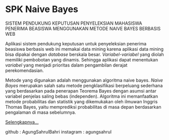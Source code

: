 # SPK Naive Bayes
SISTEM PENDUKUNG KEPUTUSAN PENYELEKSIAN MAHASISWA PENERIMA BEASISWA MENGGUNAKAN METODE NAIVE BAYES BERBASIS WEB 

Aplikasi sistem pendukung keputusan untuk penyeleksian penerima beasiswa berbasis web ini memakai data mining karena aplikasi data mining bisa dipakai dengan *database* berskala besar. *Variabel-variabel* yang diolah memiliki pembobotan yang dinamis. Sehingga aplikasi dapat menentukan *variabel* yang menjadi prioritas dalam pengambilan derajat perekomendasian. 

Metode yang digunakan adalah menggunakan algoritma naive bayes. *Naive Bayes* merupakan salah satu metode pengklasifikasi berpeluang sederhana yang berdasarkan pada penerapan Teorema Bayes dengan asumsi antar variabel penjelas saling bebas (independen). Algoritma ini memanfaatkan metode probabilitas dan statistik yang dikemukakan oleh ilmuwan Inggris Thomas Bayes, yaitu memprediksi probabilitas di masa depan berdasarkan pengalaman di masa sebelumnya.

[Selengkapnya...](https://github.com/habibimustafa/spk-naive-bayesian/blob/master/SISTEM%20PENDUKUNG%20KEPUTUSAN%20PENYELEKSIAN%20MAHASISWA%20PENERIMA%20BEASISWA%20MENGGUNAKAN%20METODE%20NA%C3%8FVE%20BAYES%20BERBASIS%20WEB.pdf)

github : AgungSahrulBahri
instagram : agungsahrul